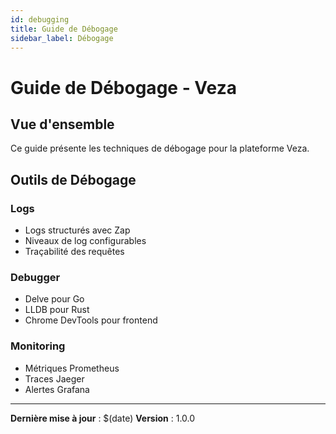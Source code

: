```yaml
---
id: debugging
title: Guide de Débogage
sidebar_label: Débogage
---
```


# Guide de Débogage - Veza

## Vue d'ensemble

Ce guide présente les techniques de débogage pour la plateforme Veza.

## Outils de Débogage

### Logs
- Logs structurés avec Zap
- Niveaux de log configurables
- Traçabilité des requêtes

### Debugger
- Delve pour Go
- LLDB pour Rust
- Chrome DevTools pour frontend

### Monitoring
- Métriques Prometheus
- Traces Jaeger
- Alertes Grafana

---

**Dernière mise à jour** : $(date)
**Version** : 1.0.0 